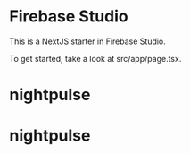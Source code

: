 # Firebase Studio

This is a NextJS starter in Firebase Studio.

To get started, take a look at src/app/page.tsx.
# nightpulse
# nightpulse
